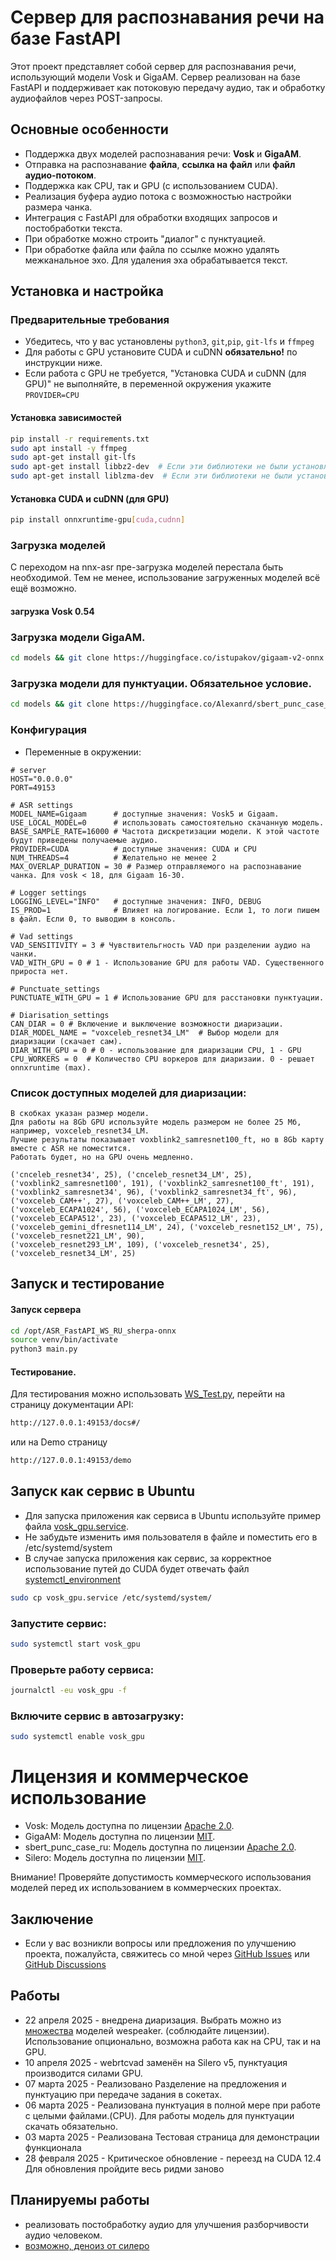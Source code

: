 # Сервер для распознавания речи на базе FastAPI

Этот проект представляет собой сервер для распознавания речи, использующий модели Vosk и GigaAM. Сервер реализован на базе FastAPI и поддерживает как потоковую передачу аудио, так и обработку аудиофайлов через POST-запросы.

## Основные особенности

- Поддержка двух моделей распознавания речи: **Vosk** и **GigaAM**.
- Отправка на распознавание **файла**, **ссылка на файл** или **файл аудио-потоком**. 
- Поддержка как CPU, так и GPU (с использованием CUDA).
- Реализация буфера аудио потока с возможностью настройки размера чанка.
- Интеграция с FastAPI для обработки входящих запросов и постобработки текста.
- При обработке можно строить "диалог" с пунктуацией. 
- При обработке файла или файла по ссылке можно удалять межканальное эхо. Для удаления эха обрабатывается текст.


## Установка и настройка

### Предварительные требования

- Убедитесь, что у вас установлены `python3`, `git`,`pip`, `git-lfs` и `ffmpeg`
- Для работы с GPU установите CUDA и cuDNN **обязательно!** по инструкции ниже.
- Если работа с GPU не требуется, "Установка CUDA и cuDNN (для GPU)" не выполняйте, в переменной окружения укажите `PROVIDER=CPU` 

#### Установка зависимостей

```bash
pip install -r requirements.txt
sudo apt install -y ffmpeg
sudo apt-get install git-lfs
sudo apt-get install libbz2-dev  # Если эти библиотеки не были установлены, придётся переустновить python после этих команд.
sudo apt-get install liblzma-dev  # Если эти библиотеки не были установлены, придётся переустновить python после этих команд.
``` 

#### Установка CUDA и cuDNN (для GPU)
```bash
pip install onnxruntime-gpu[cuda,cudnn]
```

### Загрузка моделей
С переходом на nnx-asr пре-загрузка моделей перестала быть необходимой. Тем не менее, использование загруженных моделей 
всё ещё возможно.  

#### загрузка Vosk 0.54
### Загрузка модели GigaAM.
```bash 
cd models && git clone https://huggingface.co/istupakov/gigaam-v2-onnx && cd ..
```

### Загрузка модели для пунктуации. Обязательное условие.
```bash 
cd models && git clone https://huggingface.co/Alexanrd/sbert_punc_case_ru_onnx && cd ..
```



### Конфигурация
- Переменные в окружении:
```
# server
HOST="0.0.0.0"
PORT=49153

# ASR settings
MODEL_NAME=Gigaam      # доступные значения: Vosk5 и Gigaam. 
USE_LOCAL_MODEL=0      # использовать самостоятельно скачанную модель.
BASE_SAMPLE_RATE=16000 # Частота дискретизации модели. К этой частоте будут приведены получаемые аудио. 
PROVIDER=CUDA          # доступные значения: CUDA и CPU 
NUM_THREADS=4          # Желательно не менее 2
MAX_OVERLAP_DURATION = 30 # Размер отправляемого на распознавание чанка. Для vosk < 18, для Gigaam 16-30.

# Logger settings
LOGGING_LEVEL="INFO"   # доступные значения: INFO, DEBUG
IS_PROD=1              # Влияет на логирование. Если 1, то логи пишем в файл. Если 0, то выводим в консоль.

# Vad settings
VAD_SENSITIVITY = 3 # Чувствительгность VAD при разделении аудио на чанки.
VAD_WITH_GPU = 0 # 1 - Использование GPU для работы VAD. Существенного прироста нет.

# Punctuate_settings
PUNCTUATE_WITH_GPU = 1 # Использование GPU для расстановки пунктуации.

# Diarisation_settings
CAN_DIAR = 0 # Включение и выключение возможности диаризации.
DIAR_MODEL_NAME = "voxceleb_resnet34_LM"  # Выбор модели для диаризации (скачает сам).
DIAR_WITH_GPU = 0 # 0 - использование для диаризации CPU, 1 - GPU
CPU_WORKERS = 0  # Количество CPU воркеров для диаризаии. 0 - решает onnxruntime (max).
```

### Список доступных моделей для диаризации:
```commandline
В скобках указан размер модели.
Для работы на 8Gb GPU используйте модель размером не более 25 Мб, например, voxceleb_resnet34_LM. 
Лучшие результаты показывает voxblink2_samresnet100_ft, но в 8Gb карту вместе с ASR не поместится. 
Работать будет, но на GPU очень медленно.

('cnceleb_resnet34', 25), ('cnceleb_resnet34_LM', 25), ('voxblink2_samresnet100', 191), ('voxblink2_samresnet100_ft', 191),
('voxblink2_samresnet34', 96), ('voxblink2_samresnet34_ft', 96), ('voxceleb_CAM++', 27), ('voxceleb_CAM++_LM', 27),
('voxceleb_ECAPA1024', 56), ('voxceleb_ECAPA1024_LM', 56), ('voxceleb_ECAPA512', 23), ('voxceleb_ECAPA512_LM', 23),
('voxceleb_gemini_dfresnet114_LM', 24), ('voxceleb_resnet152_LM', 75), ('voxceleb_resnet221_LM', 90),
('voxceleb_resnet293_LM', 109), ('voxceleb_resnet34', 25), ('voxceleb_resnet34_LM', 25)

```


## Запуск и тестирование
#### Запуск сервера
```bash
cd /opt/ASR_FastAPI_WS_RU_sherpa-onnx
source venv/bin/activate
python3 main.py
```

#### Тестирование.

Для тестирования можно использовать [WS_Test.py](examples/streaming_client.py), перейти на страницу документации API:
```html
http://127.0.0.1:49153/docs#/
```
или на Demo страницу
```html
http://127.0.0.1:49153/demo
```

## Запуск как сервис в Ubuntu
- Для запуска приложения как сервиса в Ubuntu используйте пример файла [vosk_gpu.service](vosk_gpu.service). 
- Не забудьте изменить имя пользователя в файле и поместить его в /etc/systemd/system
- В случае запуска приложения как сервис, за корректное использование путей до CUDA будет отвечать файл [systemctl_environment](systemctl_environment)

``` bash
sudo cp vosk_gpu.service /etc/systemd/system/
```

### Запустите сервис:

```bash
sudo systemctl start vosk_gpu
```

### Проверьте работу сервиса:

```bash
journalctl -eu vosk_gpu -f
```

### Включите сервис в автозагрузку:

```bash
sudo systemctl enable vosk_gpu
```

# Лицензия и коммерческое использование

- Vosk: Модель доступна по лицензии [Apache 2.0](https://github.com/alphacep/vosk-api?tab=Apache-2.0-1-ov-file).
- GigaAM: Модель доступна по лицензии [MIT](https://github.com/salute-developers/GigaAM/blob/main/LICENSE).
- sbert_punc_case_ru: Модель доступна по лицензии [Apache 2.0](https://huggingface.co/kontur-ai/sbert_punc_case_ru).
- Silero: Модель доступна по лицензии [MIT](https://github.com/snakers4/silero-vad?tab=MIT-1-ov-file).

Внимание! Проверяйте допустимость коммерческого использования моделей перед их использованием в коммерческих проектах.

## Заключение
- Если у вас возникли вопросы или предложения по улучшению проекта, пожалуйста, 
свяжитесь со мной через [GitHub Issues](https://github.com/Sanich137/ASR_FastAPI_WS_RU_sherpa-onnx/issues) или [GitHub Discussions](https://github.com/Sanich137/ASR_FastAPI_WS_RU_sherpa-onnx/discussions)

## Работы
- 22 апреля 2025 - внедрена диаризация. Выбрать можно из [множества](https://github.com/wenet-e2e/wespeaker/blob/master/docs/pretrained.md) моделей wespeaker. (соблюдайте лицензии).
Использование опционально, возможна работа как на CPU, так и на GPU.
- 10 апреля 2025 - webrtcvad заменён на Silero v5, пунктуация производится силами GPU.
- 07 марта 2025 - Реализовано Разделение на предложения и пунктуацию при передаче задания в сокетах. 
- 06 марта 2025 - Реализована пунктуация в полной мере при работе с целыми файлами.(CPU). Для работы модель для пунктуации скачать обязательно.
- 03 марта 2025 - Реализована Тестовая страница для демонстрации функционала
- 28 февраля 2025 - Критическое обновление - переезд на CUDA 12.4 Для обновления пройдите весь ридми заново 

## Планируемы работы
 
- реализовать постобработку аудио для улучшения разборчивости аудио человеком.
- [возможно, деноиз от силеро](https://github.com/snakers4/silero-models?tab=readme-ov-file#models)
